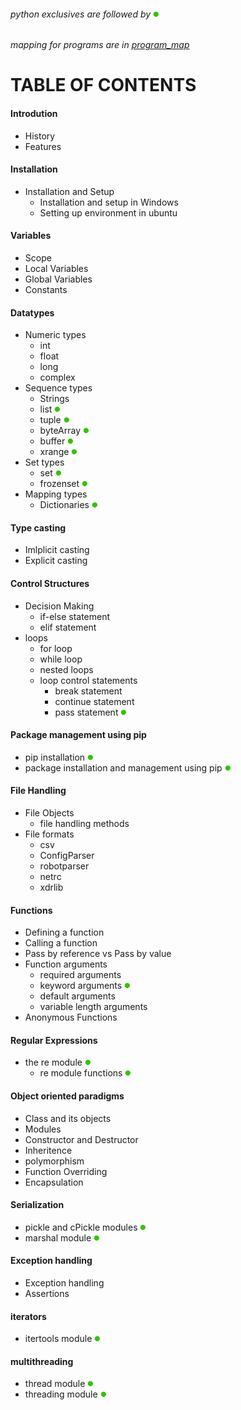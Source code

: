 ###### python exclusives are followed by <img src='/assets/green.png' width='10px'>
###### mapping for programs are in [program_map](program_map.md)
# TABLE OF CONTENTS
#### Introdution
- History
- Features

#### Installation
- Installation and Setup
  - Installation and setup in Windows
  - Setting up environment in ubuntu

#### Variables
- Scope
- Local Variables
- Global Variables
- Constants

#### Datatypes
- Numeric types
  - int
  - float
  - long
  - complex
- Sequence types
  - Strings
  - list <img src='/assets/green.png' width='10px'>
  - tuple <img src='/assets/green.png' width='10px'>
  - byteArray <img src='/assets/green.png' width='10px'>
  - buffer <img src='/assets/green.png' width='10px'>
  - xrange <img src='/assets/green.png' width='10px'>
- Set types
  - set <img src='/assets/green.png' width='10px'>
  - frozenset <img src='/assets/green.png' width='10px'>
- Mapping types
  - Dictionaries <img src='/assets/green.png' width='10px'>

#### Type casting
- Imlplicit casting
- Explicit casting

#### Control Structures
- Decision Making
  - if-else statement
  - elif statement
- loops
  - for loop
  - while loop
  - nested loops
  - loop control statements
    - break statement
    - continue statement
    - pass statement <img src='/assets/green.png' width='10px'>

#### Package management using pip
- pip installation <img src='/assets/green.png' width='10px'>
- package installation and management using pip <img src='/assets/green.png' width='10px'>

#### File Handling
- File Objects
  - file handling methods
- File formats
  - csv
  - ConfigParser
  - robotparser
  - netrc
  - xdrlib

#### Functions
- Defining a function
- Calling a function
- Pass by reference vs Pass by value
- Function arguments
  - required arguments
  - keyword arguments <img src='/assets/green.png' width='10px'>
  - default arguments
  - variable length arguments
- Anonymous Functions

#### Regular Expressions
- the re module <img src='/assets/green.png' width='10px'>
  - re module functions <img src='/assets/green.png' width='10px'>

#### Object oriented paradigms
- Class and its objects
- Modules
- Constructor and Destructor
- Inheritence
- polymorphism
- Function Overriding
- Encapsulation

#### Serialization
- pickle and cPickle modules <img src='/assets/green.png' width='10px'>
- marshal module <img src='/assets/green.png' width='10px'>

#### Exception handling
- Exception handling
- Assertions

#### iterators
- itertools module <img src='/assets/green.png' width='10px'>

#### multithreading
- thread module <img src='/assets/green.png' width='10px'>
- threading module <img src='/assets/green.png' width='10px'>
